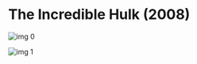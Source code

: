 # The Incredible Hulk (2008)

![img 0](https://i.imgur.com/h4RcGSC.jpg)

![img 1](https://i.imgur.com/74SaA36.jpg)

